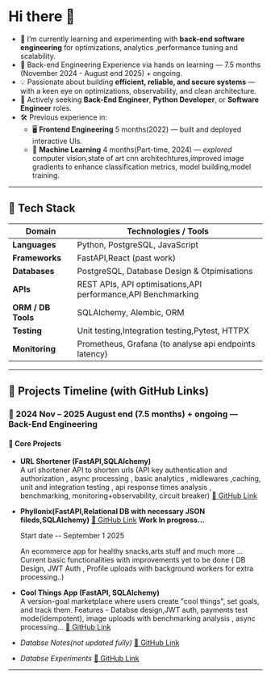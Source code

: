 # Hi there 👋 

- 🔭 I’m currently learning and experimenting with **back-end software engineering** for optimizations, analytics ,performance tuning and scalability.
- 🌱 Back-end Engineering Experience via hands on learning — 7.5 months (November 2024 - August end 2025) + ongoing.
- 💡 Passionate about building **efficient, reliable, and secure systems** — with a keen eye on optimizations, observability, and clean architecture.
- 💼 Actively seeking **Back-End Engineer**, **Python Developer**, or **Software Engineer** roles.
- 🛠️ Previous experience in:
  - 🖥️ **Frontend Engineering** 5 months(2022) — built and deployed interactive UIs.
  - 🤖 **Machine Learning** 4 months(Part-time, 2024) — *explored* computer vision,state of art cnn architechtures,improved image gradients to enhance classification metrics, model building,model training.

---

## 🧰 Tech Stack

| Domain           | Technologies / Tools                                             |
|------------------|------------------------------------------------------------------|
| **Languages**     | Python, PostgreSQL, JavaScript                                          |
| **Frameworks**    | FastAPI,React (past work)       |
| **Databases**     | PostgreSQL, Database Design & Otpimisations                           |
| **APIs**          | REST APIs, API optimisations,API performance,API Benchmarking                    |
| **ORM / DB Tools**| SQLAlchemy, Alembic, ORM                    |
| **Testing**       | Unit testing,Integration testing,Pytest, HTTPX                                                    |
| **Monitoring**    | Prometheus, Grafana (to analyse api endpoints latency)                                 |

---

## 📁 Projects Timeline (with GitHub Links)

### 🔹 2024 Nov – 2025 August end (7.5 months) + ongoing — Back-End Engineering

####  🌱 Core Projects


- **URL Shortener (FastAPI,SQLAlchemy)**  
  A url shortener API to shorten urls (API key authentication and authorization , async processing , basic analytics , midlewares ,caching, unit and integration testing , api response times analysis , benchmarking, 
  monitoring+observability, circuit breaker)
  [🔗 GitHub Link](https://github.com/nyyshaaa/url-shortener)

- **Phyllonix(FastAPI,Relational DB with necessary JSON fileds,SQLAlchemy)**
  [🔗 GitHub Link](https://github.com/nyyshaaa/phyllonix)
  **Work In progress...**
  
  Start date -- September 1 2025
  
   An ecommerce app for healthy snacks,arts stuff and much more ...
   Current basic functionalities with improvements yet to be done ( DB Design, JWT Auth , Profile uploads with background workers for extra processing..)



- **Cool Things App (FastAPI, SQLAlchemy)**  
  A version-goal marketplace where users create "cool things", set goals, and track them. Features - Databse design,JWT auth, payments test mode(idempotent), image uploads with benchmarking analysis , async processing...
  [🔗 GitHub Link](https://github.com/nyyshaaa/backend-app-complete)

- *Databse Notes(not updated fully)*
  [🔗 GitHub Link](https://github.com/nyyshaaa/databases-notes)
- *Databse Experiments*
  [🔗 GitHub Link](https://github.com/nyyshaaa/backend-learn-optimize)

---





